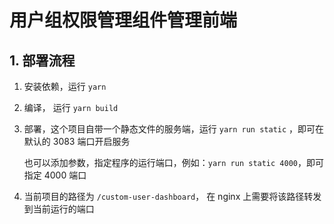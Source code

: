 
# 用户组权限管理组件管理前端

## 1. 部署流程

1. 安装依赖，运行 `yarn`

2. 编译， 运行 `yarn build`

3. 部署，这个项目自带一个静态文件的服务端，运行 `yarn run static` ，即可在默认的 3083 端口开启服务

   也可以添加参数，指定程序的运行端口，例如：`yarn run static 4000`，即可指定 4000 端口

4. 当前项目的路径为 `/custom-user-dashboard`， 在 nginx 上需要将该路径转发到当前运行的端口

